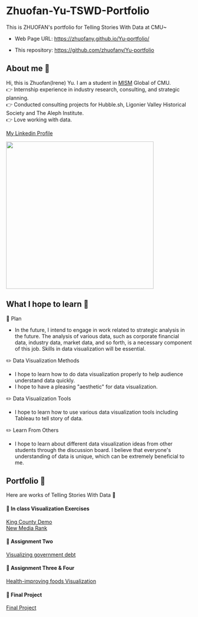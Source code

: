 # Zhuofan-Yu-TSWD-Portfolio  
This is ZHUOFAN's portfolio for Telling Stories With Data at CMU~  
* Web Page URL: https://zhuofany.github.io/Yu-portfolio/  

* This repository: https://github.com/zhuofany/Yu-portfolio    

## About me 🐬
Hi, this is Zhuofan(Irene) Yu. I am a student in [MISM](https://www.heinz.cmu.edu/programs/information-systems-management-master/) Global of CMU.  
👉 Internship experience in industry research, consulting, and strategic planning.  
👉 Conducted consulting projects for Hubble.sh, Ligonier Valley Historical Society and The Aleph Institute.  
👉 Love working with data.  

[My Linkedin Profile](https://www.linkedin.com/in/zhuofan-yu-502656233/)  
  
<img src="https://user-images.githubusercontent.com/113551358/213948752-1d757669-aa73-4208-b0bd-2337585bc815.jpg" width="400"/>


## What I hope to learn 🔔
🎯 Plan  
*  In the future, I intend to engage in work related to strategic analysis in the future. The analysis of various data, such as corporate financial data, industry data, market data, and so forth, is a necessary component of this job. Skills in data visualization will be essential.

✏️  Data Visualization Methods  
* I hope to learn how to do data visualization properly to help audience understand data quickly.  
* I hope to have a pleasing "aesthetic" for data visualization.  

✏️  Data Visualization Tools  
* I hope to learn how to use various data visualization tools including Tableau to tell story of data.  

✏️  Learn From Others  
* I hope to learn about different data visualization ideas from other students through the discussion board. I believe that everyone's understanding of data is unique, which can be extremely beneficial to me.

## Portfolio 📃
Here are works of Telling Stories With Data 🌻  
#### 📌 In class Visualization Exercises  
[King County Demo](king-county-demo.md)  
[New Media Rank](new-media-outlet.md)

#### 📌 Assignment Two  
[Visualizing government debt](government-debt.md) 

#### 📌 Assignment Three & Four
[Health-improving foods Visualization](health-diets.md)   

#### 👑 Final Project  
[Final Project](Final-Project.md)  

